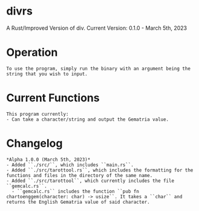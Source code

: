 # divrs
A Rust/Improved Version of div.
Current Version: 0.1.0 - March 5th, 2023


# Operation
    To use the program, simply run the binary with an argument being the string that you wish to input.

# Current Functions
    This program currently:
    - Can take a character/string and output the Gematria value.

# Changelog

    *Alpha 1.0.0 (March 5th, 2023)*
    - Added ``./src/``, which includes ``main.rs``.
    - Added ``./src/tarottool.rs``, which includes the formatting for the functions and files in the directory of the same name.
    - Added ``./src/tarottool``, which currently includes the file ``gemcalc.rs``.
      - ``gemcalc.rs`` includes the function ``pub fn chartoenggem(character: char) -> usize``. It takes a ``char`` and returns the English Gematria value of said character.